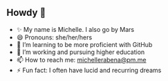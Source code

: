 ## Howdy 👋

- ✨ My name is Michelle. I also go by Mars
- 😄 Pronouns: she/her/hers
- 🌱 I’m learning to be more proficient with GitHub
- 🔭 I’m working and pursuing higher education
- 📫 How to reach me: michellerabena@pm.me
- ⚡ Fun fact: I often have lucid and recurring dreams

<!--
**michellerabena/michellerabena** is a ✨ _special_ ✨ repository because its `README.md` (this file) appears on your GitHub profile.

Here are some ideas to get you started:


- 🌱 I’m currently learning ...
- 👯 I’m looking to collaborate on ...
- 🤔 I’m looking for help with ...
- 💬 Ask me about ...
- 📫 How to reach me: ...
- 😄 Pronouns: ...
- ⚡ Fun fact: ...
-->

